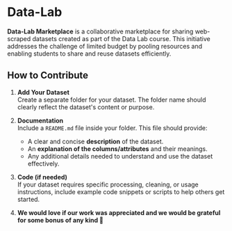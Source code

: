 # Data-Lab

**Data-Lab Marketplace** is a collaborative marketplace for sharing web-scraped datasets created as part of the Data Lab course. This initiative addresses the challenge of limited budget by pooling resources and enabling students to share and reuse datasets efficiently.

## How to Contribute

1. **Add Your Dataset**  
   Create a separate folder for your dataset. The folder name should clearly reflect the dataset's content or purpose.

2. **Documentation**  
   Include a `README.md` file inside your folder. This file should provide:
   - A clear and concise **description** of the dataset.
   - An **explanation of the columns/attributes** and their meanings.
   - Any additional details needed to understand and use the dataset effectively.

3. **Code (if needed)**  
   If your dataset requires specific processing, cleaning, or usage instructions, include example code snippets or scripts to help others get started.

4. **We would love if our work was appreciated and we would be grateful for some bonus of any kind 🐸** 
